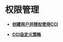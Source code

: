 # 权限管理<a name="cci_01_0074"></a>

-   **[创建用户并授权使用CCI](创建用户并授权使用CCI.md)**  

-   **[CCI自定义策略](CCI自定义策略.md)**  


